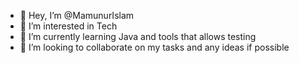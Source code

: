 - 👋 Hey, I’m @MamunurIslam
- 👀 I’m interested in Tech
- 🌱 I’m currently learning Java and tools that allows testing 
- 💞️ I’m looking to collaborate on my tasks and any ideas if possible

<!---
MamunurIslam/MamunurIslam is a ✨ special ✨ repository because its `README.md` (this file) appears on your GitHub profile.
You can click the Preview link to take a look at your changes.
--->
